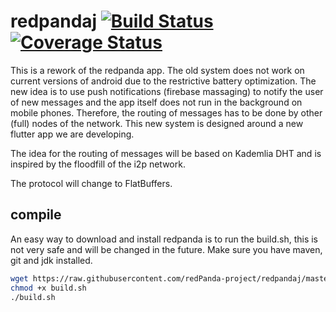# redpandaj [![Build Status](https://travis-ci.org/redPanda-project/redpandaj.svg?branch=master)](https://travis-ci.org/redPanda-project/redpandaj) [![Coverage Status](https://coveralls.io/repos/github/redPanda-project/redpandaj/badge.svg?branch=master)](https://coveralls.io/github/redPanda-project/redpandaj?branch=master)

This is a rework of the redpanda app. The old system does not work on current versions of android due to the restrictive battery optimization.
The new idea is to use push notifications (firebase massaging) to notify the user of new messages and the app itself does not run in the background on mobile phones. Therefore, the routing of messages has to be done by other (full) nodes of the network.
This new system is designed around a new flutter app we are developing.   

The idea for the routing of messages will be based on Kademlia DHT and is inspired by the floodfill of the i2p network.

The protocol will change to FlatBuffers.


## compile
An easy way to download and install redpanda is to run the build.sh, this is not very safe and will be changed in the future. Make sure you have maven, git and jdk installed.

```bash
wget https://raw.githubusercontent.com/redPanda-project/redpandaj/master/helpful/build.sh
chmod +x build.sh
./build.sh
```